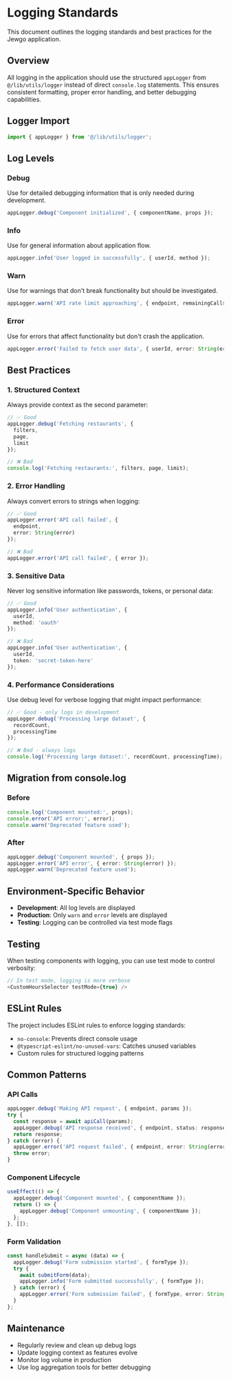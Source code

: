 # Logging Standards

This document outlines the logging standards and best practices for the Jewgo application.

## Overview

All logging in the application should use the structured `appLogger` from `@/lib/utils/logger` instead of direct `console.log` statements. This ensures consistent formatting, proper error handling, and better debugging capabilities.

## Logger Import

```typescript
import { appLogger } from '@/lib/utils/logger';
```

## Log Levels

### Debug
Use for detailed debugging information that is only needed during development.

```typescript
appLogger.debug('Component initialized', { componentName, props });
```

### Info
Use for general information about application flow.

```typescript
appLogger.info('User logged in successfully', { userId, method });
```

### Warn
Use for warnings that don't break functionality but should be investigated.

```typescript
appLogger.warn('API rate limit approaching', { endpoint, remainingCalls });
```

### Error
Use for errors that affect functionality but don't crash the application.

```typescript
appLogger.error('Failed to fetch user data', { userId, error: String(error) });
```

## Best Practices

### 1. Structured Context
Always provide context as the second parameter:

```typescript
// ✅ Good
appLogger.debug('Fetching restaurants', { 
  filters, 
  page, 
  limit 
});

// ❌ Bad
console.log('Fetching restaurants:', filters, page, limit);
```

### 2. Error Handling
Always convert errors to strings when logging:

```typescript
// ✅ Good
appLogger.error('API call failed', { 
  endpoint, 
  error: String(error) 
});

// ❌ Bad
appLogger.error('API call failed', { error });
```

### 3. Sensitive Data
Never log sensitive information like passwords, tokens, or personal data:

```typescript
// ✅ Good
appLogger.info('User authentication', { 
  userId, 
  method: 'oauth' 
});

// ❌ Bad
appLogger.info('User authentication', { 
  userId, 
  token: 'secret-token-here' 
});
```

### 4. Performance Considerations
Use debug level for verbose logging that might impact performance:

```typescript
// ✅ Good - only logs in development
appLogger.debug('Processing large dataset', { 
  recordCount, 
  processingTime 
});

// ❌ Bad - always logs
console.log('Processing large dataset:', recordCount, processingTime);
```

## Migration from console.log

### Before
```typescript
console.log('Component mounted:', props);
console.error('API error:', error);
console.warn('Deprecated feature used');
```

### After
```typescript
appLogger.debug('Component mounted', { props });
appLogger.error('API error', { error: String(error) });
appLogger.warn('Deprecated feature used');
```

## Environment-Specific Behavior

- **Development**: All log levels are displayed
- **Production**: Only `warn` and `error` levels are displayed
- **Testing**: Logging can be controlled via test mode flags

## Testing

When testing components with logging, you can use test mode to control verbosity:

```typescript
// In test mode, logging is more verbose
<CustomHoursSelector testMode={true} />
```

## ESLint Rules

The project includes ESLint rules to enforce logging standards:

- `no-console`: Prevents direct console usage
- `@typescript-eslint/no-unused-vars`: Catches unused variables
- Custom rules for structured logging patterns

## Common Patterns

### API Calls
```typescript
appLogger.debug('Making API request', { endpoint, params });
try {
  const response = await apiCall(params);
  appLogger.debug('API response received', { endpoint, status: response.status });
  return response;
} catch (error) {
  appLogger.error('API request failed', { endpoint, error: String(error) });
  throw error;
}
```

### Component Lifecycle
```typescript
useEffect(() => {
  appLogger.debug('Component mounted', { componentName });
  return () => {
    appLogger.debug('Component unmounting', { componentName });
  };
}, []);
```

### Form Validation
```typescript
const handleSubmit = async (data) => {
  appLogger.debug('Form submission started', { formType });
  try {
    await submitForm(data);
    appLogger.info('Form submitted successfully', { formType });
  } catch (error) {
    appLogger.error('Form submission failed', { formType, error: String(error) });
  }
};
```

## Maintenance

- Regularly review and clean up debug logs
- Update logging context as features evolve
- Monitor log volume in production
- Use log aggregation tools for better debugging
